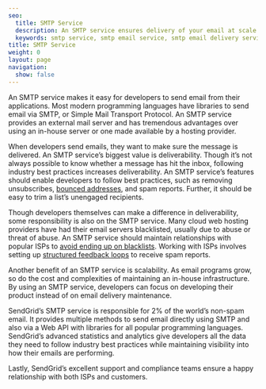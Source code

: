 ```yaml
---
seo:
  title: SMTP Service
  description: An SMTP service ensures delivery of your email at scale.
  keywords: smtp service, smtp email service, smtp email delivery service
title: SMTP Service
weight: 0
layout: page
navigation:
  show: false
---
```


An SMTP service makes it easy for developers to send email from their applications. Most modern programming languages have libraries to send email via SMTP, or Simple Mail Transport Protocol. An SMTP service provides an external mail server and has tremendous advantages over using an in-house server or one made available by a hosting provider.

When developers send emails, they want to make sure the message is delivered. An SMTP service’s biggest value is deliverability. Though it’s not always possible to know whether a message has hit the inbox, following industry best practices increases deliverability. An SMTP service’s features should enable developers to follow best practices, such as removing unsubscribes, [bounced addresses]({{site.blog_url}}/email-bounce-management/), and spam reports. Further, it should be easy to trim a list’s unengaged recipients.

Though developers themselves can make a difference in deliverability, some responsibility is also on the SMTP service. Many cloud web hosting providers have had their email servers blacklisted, usually due to abuse or threat of abuse. An SMTP service should maintain relationships with popular ISPs to [avoid ending up on blacklists]({{site.blog_url}}/email-blacklist/). Working with ISPs involves setting up [structured feedback loops]({{site.blog_url}}/email-feedback-loops-top-4-tips-on-how-to-use-them/) to receive spam reports.

Another benefit of an SMTP service is scalability. As email programs grow, so do the cost and complexities of maintaining an in-house infrastructure. By using an SMTP service, developers can focus on developing their product instead of on email delivery maintenance.

SendGrid’s SMTP service is responsible for 2% of the world’s non-spam email. It provides multiple methods to send email directly using SMTP and also via a Web API with libraries for all popular programming languages. SendGrid’s advanced statistics and analytics give developers all the data they need to follow industry best practices while maintaining visibility into how their emails are performing.

Lastly, SendGrid’s excellent support and compliance teams ensure a happy relationship with both ISPs and customers.
